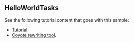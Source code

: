 ## HelloWorldTasks

See the following tutorial content that goes with this sample:

- [Tutorial](https://microsoft.github.io/coyote/tutorials/tasks/hello-world/).
- [Coyote rewriting tool](https://microsoft.github.io/coyote/tools/rewriting/).

